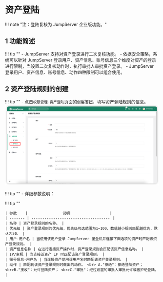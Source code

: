 # 资产登陆
!!! note "注：登陆复核为 JumpServer 企业版功能。"

## 1 功能简述
!!! tip ""
    - JumpServer 支持对资产登录进行二次复核功能。
    - 依据安全策略，系统可以针对 JumpServer 登录用户、资产信息、账号信息三个维度对资产的登录进行限制，当设置二次复核动作时，执行审批人审批资产登录。
    - JumpServer 登录用户、资产信息、账号信息、动作四种限制可以组合使用。

## 2 资产登陆规则的创建
!!! tip ""
    - 点击`权限管理`-`资产登陆`页面的`创建`按钮，填写资产登陆规则的信息。
![host_acls01](../../../img/host_acls01.png)

!!! tip ""
    - 详细参数说明：

!!! tip ""

    | 参数    |                说明                  |
    | ------- | ------------------------------------ |
    | 名称 | 资产登录规则的名称。 |
    | 优先级 | 资产登录规则的优先级，优先级可选范围为1~100，数值越小规则匹配越优先，默认为50。 |
    | 用户-用户名 | 当使用该用户登录 JumpServer 堡垒机并连接下面选项的资产时匹配该资产登录规则。 |
    | 资产信息名称 | 在进行连接资产操作时，资产登录规则会匹配该资产信息名称。 |
    | IP/主机 | 当连接该资产 IP 时匹配该资产登录规则。 |
    | 账号信息-用户名 | 当连接资产使用该用户名时匹配该资产登录规则。 |
    | 动作 | 匹配到该资产登录规则时做出的动作。 <br> A."拒绝"：拒绝登陆资产； <br>B."接收"：允许登陆资产； <br>C."审批"：经过设置的审批人审批允许或者拒绝登陆。 |
